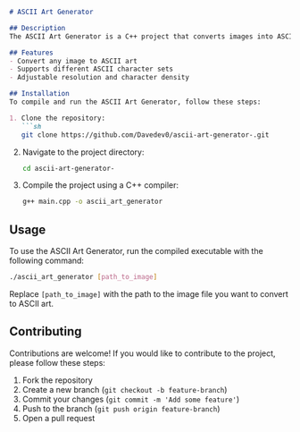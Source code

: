 
```markdown
# ASCII Art Generator

## Description
The ASCII Art Generator is a C++ project that converts images into ASCII art. The goal of this project is to create a fun and creative way to represent images using ASCII characters.

## Features
- Convert any image to ASCII art
- Supports different ASCII character sets
- Adjustable resolution and character density

## Installation
To compile and run the ASCII Art Generator, follow these steps:

1. Clone the repository:
   ```sh
   git clone https://github.com/Davedev0/ascii-art-generator-.git
   ```
2. Navigate to the project directory:
   ```sh
   cd ascii-art-generator-
   ```
3. Compile the project using a C++ compiler:
   ```sh
   g++ main.cpp -o ascii_art_generator
   ```

## Usage
To use the ASCII Art Generator, run the compiled executable with the following command:
```sh
./ascii_art_generator [path_to_image]
```
Replace `[path_to_image]` with the path to the image file you want to convert to ASCII art.

## Contributing
Contributions are welcome! If you would like to contribute to the project, please follow these steps:

1. Fork the repository
2. Create a new branch (`git checkout -b feature-branch`)
3. Commit your changes (`git commit -m 'Add some feature'`)
4. Push to the branch (`git push origin feature-branch`)
5. Open a pull request

